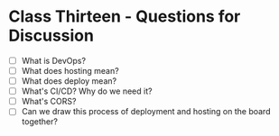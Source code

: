 # Class Thirteen - Questions for Discussion

- [ ] What is DevOps?
- [ ] What does hosting mean?
- [ ] What does deploy mean?
- [ ] What's CI/CD? Why do we need it?
- [ ] What's CORS?
- [ ] Can we draw this process of deployment and hosting on the board together?
